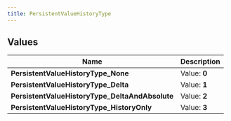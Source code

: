 ```yaml
---
title: PersistentValueHistoryType
---
```


## Values

| Name | Description |
| ---- | ----------- |
| **PersistentValueHistoryType\_None** | Value: **0** |
| **PersistentValueHistoryType\_Delta** | Value: **1** |
| **PersistentValueHistoryType\_DeltaAndAbsolute** | Value: **2** |
| **PersistentValueHistoryType\_HistoryOnly** | Value: **3** |

